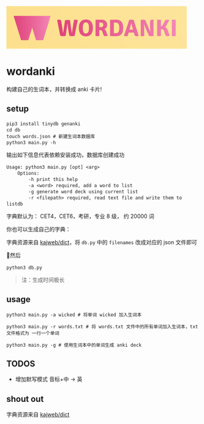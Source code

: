 ![wordanki](./logo.png)

# wordanki

构建自己的生词本，并转换成 anki 卡片!

## setup

```shell
pip3 install tinydb genanki
cd db
touch words.json # 新建生词本数据库
python3 main.py -h
```

输出如下信息代表依赖安装成功，数据库创建成功

```
Usage: python3 main.py [opt] <arg>
	Options:
		-h print this help
		-a <word> required, add a word to list
		-g generate word deck using current list
		-r <filepath> required, read text file and write them to listdb
```

字典默认为： CET4，CET6，考研，专业 8 级， 约 20000 词

你也可以生成自己的字典：

字典资源来自 [kajweb/dict](https://github.com/kajweb/dict)，将 <code>db.py</code> 中的 <code>filenames</code> 改成对应的 json 文件即可

然后

```shell
python3 db.py
```

> 注：生成时间极长


## usage

```shell
python3 main.py -a wicked # 将单词 wicked 加入生词本
```

```shell
python3 main.py -r words.txt # 将 words.txt 文件中的所有单词加入生词本，txt 文件格式为 一行一个单词
```

```shell
python3 main.py -g # 使用生词本中的单词生成 anki deck
```

## TODOS

* 增加默写模式 音标+中 -> 英

## shout out

字典资源来自 [kajweb/dict](https://github.com/kajweb/dict)
